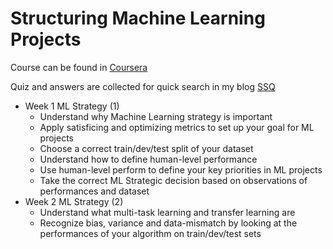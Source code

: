 # Structuring Machine Learning Projects

Course can be found in [Coursera](https://www.coursera.org/learn/machine-learning-projects)

Quiz and answers are collected for quick search in my blog [SSQ](https://ssq.github.io/2017/08/28/Coursera%20Ng%20Deep%20Learning%20Specialization%20Notebook/#Structuring-Machine-Learning-Projects)

- Week 1 ML Strategy (1)
  - Understand why Machine Learning strategy is important
  - Apply satisficing and optimizing metrics to set up your goal for ML projects
  - Choose a correct train/dev/test split of your dataset
  - Understand how to define human-level performance
  - Use human-level perform to define your key priorities in ML projects
  - Take the correct ML Strategic decision based on observations of performances and dataset
- Week 2 ML Strategy (2)
  - Understand what multi-task learning and transfer learning are
  - Recognize bias, variance and data-mismatch by looking at the performances of your algorithm on train/dev/test sets
